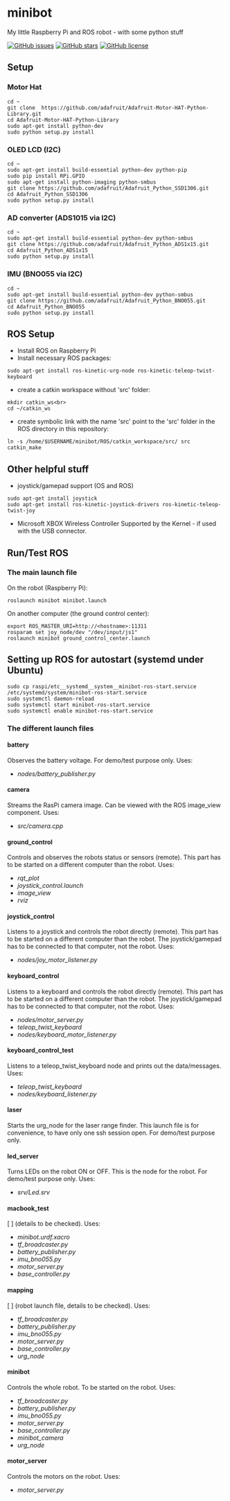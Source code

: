 # minibot
My little Raspberry Pi and ROS robot - with some python stuff

[![GitHub issues](https://img.shields.io/github/issues/markusk/minibot)](https://github.com/markusk/minibot/issues)
[![GitHub stars](https://img.shields.io/github/stars/markusk/minibot)](https://github.com/markusk/minibot/stargazers)
[![GitHub license](https://img.shields.io/github/license/markusk/minibot)](https://github.com/markusk/minibot/blob/master/LICENSE)

## Setup
### Motor Hat
```
cd ~
git clone  https://github.com/adafruit/Adafruit-Motor-HAT-Python-Library.git
cd Adafruit-Motor-HAT-Python-Library
sudo apt-get install python-dev
sudo python setup.py install
```

### OLED LCD (I2C)
```
cd ~
sudo apt-get install build-essential python-dev python-pip
sudo pip install RPi.GPIO
sudo apt-get install python-imaging python-smbus
git clone https://github.com/adafruit/Adafruit_Python_SSD1306.git
cd Adafruit_Python_SSD1306
sudo python setup.py install
```


### AD converter (ADS1015 via I2C)
```
cd ~
sudo apt-get install build-essential python-dev python-smbus
git clone https://github.com/adafruit/Adafruit_Python_ADS1x15.git
cd Adafruit_Python_ADS1x15
sudo python setup.py install
```


### IMU (BNO055 via I2C)
```
cd ~
sudo apt-get install build-essential python-dev python-smbus
git clone https://github.com/adafruit/Adafruit_Python_BNO055.git
cd Adafruit_Python_BNO055
sudo python setup.py install
```


## ROS Setup
- Install ROS on Raspberry Pi
- Install necessary ROS packages:

```
sudo apt-get install ros-kinetic-urg-node ros-kinetic-teleop-twist-keyboard
```
- create a catkin workspace without 'src' folder:
```
mkdir catkin_ws<br>
cd ~/catkin_ws
```
- create symbolic link with the name 'src' point to the 'src' folder in the ROS directory in this repository:
```
ln -s /home/$USERNAME/minibot/ROS/catkin_workspace/src/ src
catkin_make
```


## Other helpful stuff
- joystick/gamepad support (OS and ROS)
```
sudo apt-get install joystick
sudo apt-get install ros-kinetic-joystick-drivers ros-kinetic-teleop-twist-joy
```
- Microsoft XBOX Wireless Controller
Supported by the Kernel - if used with the USB connector.


## Run/Test ROS
### The main launch file
On the robot (Raspberry Pi):
```
roslaunch minibot minibot.launch
```
On another computer (the ground control center):
```
export ROS_MASTER_URI=http://<hostname>:11311
rosparam set joy_node/dev "/dev/input/js1"
roslaunch minibot ground_control_center.launch
```


## Setting up ROS for autostart (systemd under Ubuntu)
```
sudo cp raspi/etc__systemd__system__minibot-ros-start.service /etc/systemd/system/minibot-ros-start.service
sudo systemctl daemon-reload
sudo systemctl start minibot-ros-start.service
sudo systemctl enable minibot-ros-start.service
```



### The different launch files
#### battery
Observes the battery voltage. For demo/test purpose only. Uses:
- _nodes/battery_publisher.py_

#### camera
Streams the RasPi camera image. Can be viewed with the ROS image_view component. Uses:
- _src/camera.cpp_

#### ground_control
Controls and observes the robots status or sensors (remote). This part has to be started on a different computer than the robot. Uses:
- _rqt_plot_
- _joystick_control.launch_
- _image_view_
- _rviz_

#### joystick_control
Listens to a joystick and controls the robot directly (remote). This part has to be started on a different computer than the robot. The joystick/gamepad has to be connected to that computer, not the robot. Uses:
- _nodes/joy_motor_listener.py_

#### keyboard_control
Listens to a keyboard and controls the robot directly (remote). This part has to be started on a different computer than the robot. The joystick/gamepad has to be connected to that computer, not the robot. Uses:
- _nodes/motor_server.py_
- _teleop_twist_keyboard_
- _nodes/keyboard_motor_listener.py_

#### keyboard_control_test
Listens to a teleop_twist_keyboard node and prints out the data/messages. Uses:
- _teleop_twist_keyboard_
- _nodes/keyboard_listener.py_

#### laser
Starts the urg_node for the laser range finder. This launch file is for convenience, to have only one ssh session open. For demo/test purpose only.

#### led_server
Turns LEDs on the robot ON or OFF. This is the node for the robot. For demo/test purpose only. Uses:
- _srv/Led.srv_

#### macbook_test
[ ] (details to be checked). Uses:
- _minibot.urdf.xacro_
- _tf_broadcaster.py_
- _battery_publisher.py_
- _imu_bno055.py_
- _motor_server.py_
- _base_controller.py_

#### mapping
[ ] (robot launch file, details to be checked). Uses:
- _tf_broadcaster.py_
- _battery_publisher.py_
- _imu_bno055.py_
- _motor_server.py_
- _base_controller.py_
- _urg_node_

#### minibot
Controls the whole robot. To be started on the robot. Uses:
- _tf_broadcaster.py_
- _battery_publisher.py_
- _imu_bno055.py_
- _motor_server.py_
- _base_controller.py_
- _minibot_camera_
- _urg_node_

#### motor_server
Controls the motors on the robot. Uses:
- _motor_server.py_
